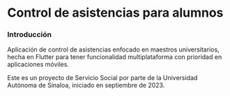 # Control de asistencias para alumnos

### Introducción

Aplicación de control de asistencias enfocado en maestros universitarios, hecha en Flutter para tener funcionalidad multiplataforma con prioridad en aplicaciones móviles.

Este es un proyecto de Servicio Social por parte de la Universidad Autónoma de Sinaloa, iniciado en septiembre de 2023.
